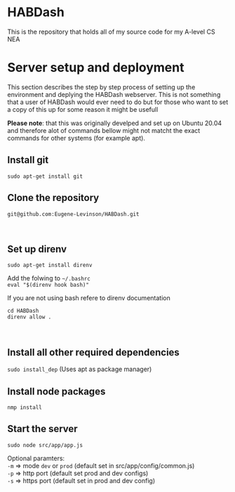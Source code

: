 # HABDash

This is the repository that holds all of my source code for my A-level CS NEA  

# Server setup and deployment

This section describes the step by step process of setting up the environment and deplying the HABDash webserver. This is not something that a user of HABDash would ever need to do but for those who want to set a copy of this up for some reason it might be usefull

**Please note**: that this was originally develped and set up on Ubuntu 20.04 and therefore alot of commands bellow might not matcht the exact commands for other systems (for example apt).

## Install git

`sudo apt-get install git`



## Clone the repository

`git@github.com:Eugene-Levinson/HABDash.git`

<br> 

## Set up direnv
  
`sudo apt-get install direnv`  

Add the folwing to `~/.bashrc`  
`eval "$(direnv hook bash)"`

If you are not using bash refere to direnv documentation

`cd HABDash`  
`direnv allow .`

<br> 

## Install all other required dependencies
  
`sudo install_dep` (Uses apt as package manager)

## Install node packages

`nmp install`

## Start the server

`sudo node src/app/app.js`

Optional paramters:  
`-m` => mode `dev` or `prod` (default set in src/app/config/common.js)  
`-p` => http port (default set prod and dev configs)  
`-s` => https port (default set in prod and dev config)
